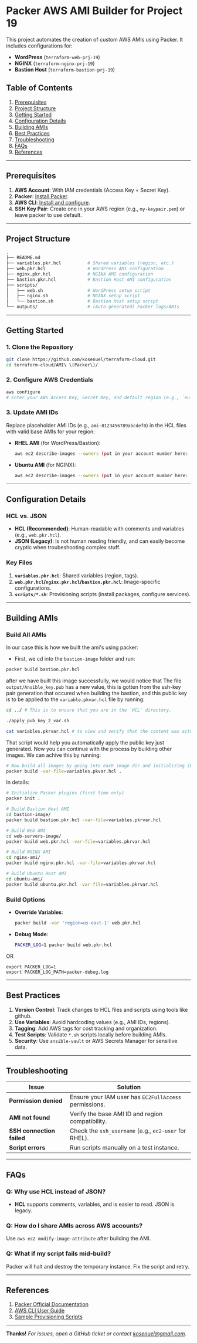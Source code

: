 # Packer AWS AMI Builder for Project 19

This project automates the creation of custom AWS AMIs using Packer. It includes configurations for:
- **WordPress** (`terraform-web-prj-19`)
- **NGINX** (`terraform-nginx-prj-19`)
- **Bastion Host** (`terraform-bastion-prj-19`)

## Table of Contents
1. [Prerequisites](#prerequisites)
2. [Project Structure](#project-structure)
3. [Getting Started](#getting-started)
4. [Configuration Details](#configuration-details)
5. [Building AMIs](#building-amis)
6. [Best Practices](#best-practices)
7. [Troubleshooting](#troubleshooting)
8. [FAQs](#faqs)
9. [References](#references)

---

## Prerequisites
1. **AWS Account**: With IAM credentials (Access Key + Secret Key).
2. **Packer**: [Install Packer](https://developer.hashicorp.com/packer/downloads).
3. **AWS CLI**: [Install and configure](https://docs.aws.amazon.com/cli/latest/userguide/cli-chap-configure.html).
4. **SSH Key Pair**: Create one in your AWS region (e.g., `my-keypair.pem`) or leave packer to use default.

---

## Project Structure
```bash
.
├── README.md
├── variables.pkr.hcl          # Shared variables (region, etc.)
├── web.pkr.hcl                # WordPress AMI configuration
├── nginx.pkr.hcl              # NGINX AMI configuration
├── bastion.pkr.hcl            # Bastion Host AMI configuration
├── scripts/
│   ├── web.sh                 # WordPress setup script
│   ├── nginx.sh               # NGINX setup script
│   └── bastion.sh             # Bastion Host setup script
└── outputs/                   # (Auto-generated) Packer logs/AMIs
```

---

## Getting Started
### 1. Clone the Repository

```bash
git clone https://github.com/kosenuel/terraform-cloud.git
cd terraform-cloud/AMI\ \(Packer\)/
```

### 2. Configure AWS Credentials
```bash
aws configure
# Enter your AWS Access Key, Secret Key, and default region (e.g., `eu-west-2`)
```

### 3. Update AMI IDs
Replace placeholder AMI IDs (e.g., `ami-0123456789abcdef0`) in the HCL files with valid base AMIs for your region:
- **RHEL AMI** (for WordPress/Bastion):
  ```bash
  aws ec2 describe-images --owners (put in your account number here: '033221328123') --filters "Name=name,Values=RHEL-*" --query 'Images[*].[ImageId,Name]' --output table --region eu-west-2
  ```
- **Ubuntu AMI** (for NGINX):
  ```bash
  aws ec2 describe-images --owners (put in your account number here: '033221328123') --filters "Name=name,Values=ubuntu/images/hvm-ssd/ubuntu-focal-20.04-amd64-server-*" --query 'Images[*].[ImageId,Name]' --output table --region eu-west-2
  ```

---

## Configuration Details
### HCL vs. JSON
- **HCL (Recommended)**: Human-readable with comments and variables (e.g., `web.pkr.hcl`).
- **JSON (Legacy)**: Is not human reading friendly, and can easily become cryptic when troubeshooting complex stuff. 

### Key Files
1. **`variables.pkr.hcl`**: Shared variables (region, tags).
2. **`web.pkr.hcl`/`nginx.pkr.hcl`/`bastion.pkr.hcl`**: Image-specific configurations.
3. **`scripts/*.sh`**: Provisioning scripts (install packages, configure services).

---

## Building AMIs
### Build All AMIs
In our case this is how we built the ami's using packer:

- First, we cd into the `bastion-image` folder and run:
```bash
packer build bastion.pkr.hcl
```
after we have built this image successfully, we would notice that The file `output/Ansible_key.pub` has a new value, this is gotten from the ssh-key pair generation that occured when building the bastion, and this public key is to be applied to the `variable.pkvar.hcl` file by running:

```bash
cd ../ # This is to ensure that you are in the `HCL` directory.

./apply_pub_key_2_var.sh

cat variables.pkrvar.hcl # to view and verify that the content was actually modified
```
That script would help you automatically apply the public key just generated.
Now you can continue with the process by building other images. We can achive this by running:

```bash
# Now build all images by going into each image dir and initializing (by running `packer init .`)
packer build -var-file=variables.pkvar.hcl .

```

In details:

```bash
# Initialize Packer plugins (first time only)
packer init .

# Build Bastion Host AMI
cd bastion-image/
packer build bastion.pkr.hcl -var-file=variables.pkrvar.hcl

# Build Web AMI
cd web-servers-image/
packer build web.pkr.hcl -var-file=variables.pkrvar.hcl

# Build NGINX AMI
cd nginx-ami/
packer build nginx.pkr.hcl -var-file=variables.pkrvar.hcl

# Build Ubuntu Host AMI
cd ubuntu-ami/
packer build ubuntu.pkr.hcl -var-file=variables.pkrvar.hcl
```

### Build Options
- **Override Variables**:
  ```bash
  packer build -var 'region=us-east-1' web.pkr.hcl
  ```
- **Debug Mode**:
  ```bash
  PACKER_LOG=1 packer build web.pkr.hcl
  ```
OR
```
export PACKER_LOG=1
export PACKER_LOG_PATH=packer-debug.log
```


---

## Best Practices
1. **Version Control**: Track changes to HCL files and scripts using tools like github.
2. **Use Variables**: Avoid hardcoding values (e.g., AMI IDs, regions).
3. **Tagging**: Add AWS tags for cost tracking and organization.
4. **Test Scripts**: Validate `*.sh` scripts locally before building AMIs.
5. **Security**: Use `ansible-vault` or AWS Secrets Manager for sensitive data.

---

## Troubleshooting
| Issue | Solution |
|-------|----------|
| **Permission denied** | Ensure your IAM user has `EC2FullAccess` permissions. |
| **AMI not found** | Verify the base AMI ID and region compatibility. |
| **SSH connection failed** | Check the `ssh_username` (e.g., `ec2-user` for RHEL). |
| **Script errors** | Run scripts manually on a test instance. |

---

## FAQs
### Q: Why use HCL instead of JSON?
- **HCL** supports comments, variables, and is easier to read. JSON is legacy.

### Q: How do I share AMIs across AWS accounts?
Use `aws ec2 modify-image-attribute` after building the AMI.

### Q: What if my script fails mid-build?
Packer will halt and destroy the temporary instance. Fix the script and retry.

---

## References
1. [Packer Official Documentation](https://developer.hashicorp.com/packer)
2. [AWS CLI User Guide](https://docs.aws.amazon.com/cli/latest/userguide/)
3. [Sample Provisioning Scripts](https://github.com/orgs/community/discussions/26139)

---

**Thanks!** 
*For issues, open a GitHub ticket or contact [kosenuel@gmail.com](mailto:kosenuel@gmail.com).*

